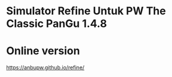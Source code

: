﻿# Simulator Refine Untuk PW The Classic PanGu 1.4.8

# Online version
https://anbupw.github.io/refine/

